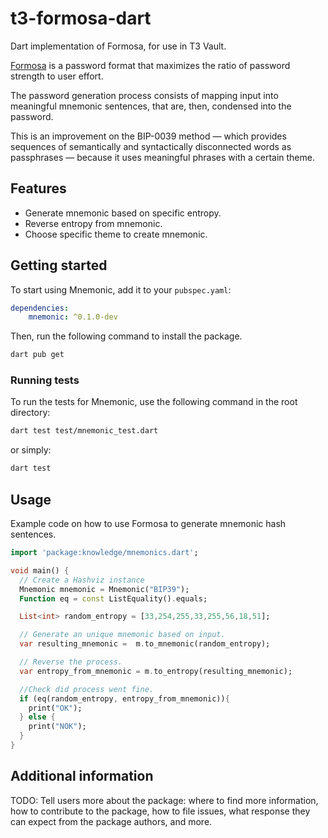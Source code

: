 # t3-formosa-dart

Dart implementation of Formosa, for use in T3 Vault.

[Formosa](https://github.com/Yuri-SVB/formosa) is a password format that maximizes the ratio of password strength to user effort.

The password generation process consists of mapping input into meaningful mnemonic sentences, that are, then, condensed into the password.

This is an improvement on the BIP-0039 method — which provides sequences of semantically and syntactically disconnected words as passphrases — because it uses meaningful phrases with a certain theme.

## Features

-   Generate mnemonic based on specific entropy.
-   Reverse entropy from mnemonic.
-   Choose specific theme to create mnemonic.

## Getting started

To start using Mnemonic, add it to your `pubspec.yaml`:

```yaml
dependencies:
    mnemonic: ^0.1.0-dev
```

Then, run the following command to install the package.

```bash
dart pub get
```

### Running tests

To run the tests for Mnemonic, use the following command in the root directory:

```bash
dart test test/mnemonic_test.dart
```

or simply:

```bash
dart test
```

## Usage

Example code on how to use Formosa to generate mnemonic hash sentences.

```dart
import 'package:knowledge/mnemonics.dart';

void main() {
  // Create a Hashviz instance
  Mnemonic mnemonic = Mnemonic("BIP39");
  Function eq = const ListEquality().equals;

  List<int> random_entropy = [33,254,255,33,255,56,18,51];

  // Generate an unique mnemonic based on input.
  var resulting_mnemonic =  m.to_mnemonic(random_entropy);

  // Reverse the process.
  var entropy_from_mnemonic = m.to_entropy(resulting_mnemonic);

  //Check did process went fine.
  if (eq(random_entropy, entropy_from_mnemonic)){
    print("OK");
  } else {
    print("NOK");
  }
}
```

## Additional information

TODO: Tell users more about the package: where to find more information, how to
contribute to the package, how to file issues, what response they can expect
from the package authors, and more.
